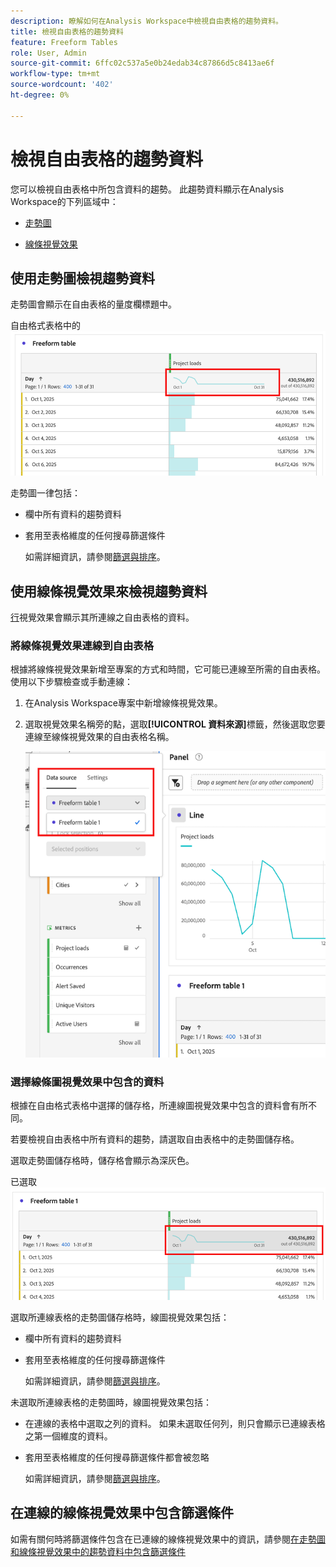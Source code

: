 ```yaml
---
description: 瞭解如何在Analysis Workspace中檢視自由表格的趨勢資料。
title: 檢視自由表格的趨勢資料
feature: Freeform Tables
role: User, Admin
source-git-commit: 6ffc02c537a5e0b24edab34c87866d5c8413ae6f
workflow-type: tm+mt
source-wordcount: '402'
ht-degree: 0%

---
```


# 檢視自由表格的趨勢資料

您可以檢視自由表格中所包含資料的趨勢。 此趨勢資料顯示在Analysis Workspace的下列區域中：

* [走勢圖](#use-sparklines-to-view-trended-data)

* [線條視覺效果](#use-line-visualizations-to-view-trended-data)

## 使用走勢圖檢視趨勢資料

走勢圖會顯示在自由表格的量度欄標題中。

自由格式表格中的![走勢圖](assets/table-sparkline.png)

走勢圖一律包括：

* 欄中所有資料的趨勢資料

* 套用至表格維度的任何搜尋篩選條件

  如需詳細資訊，請參閱[篩選與排序](/help/analysis-workspace/visualizations/freeform-table/filter-and-sort.md)。

## 使用線條視覺效果來檢視趨勢資料

[行](/help/analysis-workspace/visualizations/line.md)視覺效果會顯示其所連線之自由表格的資料。

### 將線條視覺效果連線到自由表格

根據將線條視覺效果新增至專案的方式和時間，它可能已連線至所需的自由表格。 使用以下步驟檢查或手動連線：

1. 在Analysis Workspace專案中新增線條視覺效果。

1. 選取視覺效果名稱旁的點，選取&#x200B;**[!UICONTROL 資料來源]**&#x200B;標籤，然後選取您要連線至線條視覺效果的自由表格名稱。

   ![連線至自由表格的線條視覺效果](assets/table-line-viz.png)

### 選擇線條圖視覺效果中包含的資料

根據在自由格式表格中選擇的儲存格，所連線圖視覺效果中包含的資料會有所不同。

若要檢視自由表格中所有資料的趨勢，請選取自由表格中的走勢圖儲存格。

選取走勢圖儲存格時，儲存格會顯示為深灰色。

已選取![走勢圖](assets/table-sparkline-selected.png)

選取所連線表格的走勢圖儲存格時，線圖視覺效果包括：

* 欄中所有資料的趨勢資料

* 套用至表格維度的任何搜尋篩選條件

  如需詳細資訊，請參閱[篩選與排序](/help/analysis-workspace/visualizations/freeform-table/filter-and-sort.md)。

未選取所連線表格的走勢圖時，線圖視覺效果包括：

* 在連線的表格中選取之列的資料。 如果未選取任何列，則只會顯示已連線表格之第一個維度的資料。

* 套用至表格維度的任何搜尋篩選條件都會被忽略

  如需詳細資訊，請參閱[篩選與排序](/help/analysis-workspace/visualizations/freeform-table/filter-and-sort.md)。


## 在連線的線條視覺效果中包含篩選條件

如需有關何時將篩選條件包含在已連線的線條視覺效果中的資訊，請參閱[在走勢圖和線條視覺效果中的趨勢資料中包含篩選條件](/help/analysis-workspace/visualizations/freeform-table/filter-and-sort.md#include-filter-criteria-in-trended-data-in-sparklines-and-line-visualizations)

